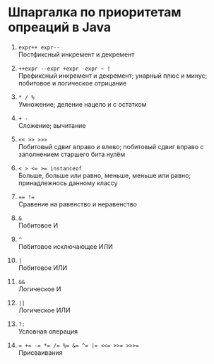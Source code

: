 # Шпаргалка по приоритетам опреаций в Java

1. `expr++ expr--` <br>
Постфиксный инкремент и декремент


2. `++expr --expr +expr -expr ~ !`<br>
Префиксный инкремент и декремент; унарный плюс и минус; побитовое и логическое отрицание


3. `* / %`<br>
Умножение; деление нацело и с остатком


4. `+ -`<br>
Сложение; вычитание


5. `<< >> >>>`<br>
Побитовый сдвиг вправо и влево; побитовый сдвиг вправо с заполнением старшего бита нулём


6. `< > <= >= instanceof`<br>
Больше, больше или равно, меньше, меньше или равно; принадлежнось данному классу


7. `== !=`<br>
Сравение на равенство и неравенство


8. `&` <br>
Побитовое И


9. `^` <br>
Побитовое исключающее ИЛИ


10. `|`<br>
Побитовое ИЛИ


11. `&&`<br>
Логическое И


12. `||`<br>
Логическое ИЛИ


13. `?:`<br>
Условная операция


14. `= += -= *= /= %= &= ^= |= <<= >>= >>>=`<br>
Присваивания
